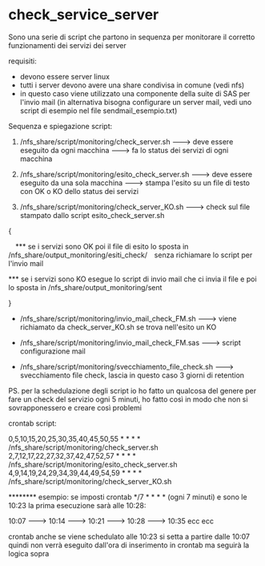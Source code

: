# check_service_server

Sono una serie di script che partono in sequenza per monitorare il corretto funzionamenti dei servizi dei server

requisiti:

- devono essere server linux
- tutti i server devono avere una share condivisa in comune (vedi nfs)
- in questo caso viene utilizzato una componente della suite di SAS per l'invio mail (in alternativa bisogna configurare un server mail, vedi uno script di esempio nel file sendmail_esempio.txt)




Sequenza e spiegazione script:

1) /nfs_share/script/monitoring/check_server.sh ---> deve essere eseguito da ogni macchina ---> fa lo status dei servizi di ogni macchina

2) /nfs_share/script/monitoring/esito_check_server.sh ---> deve essere eseguito da una sola macchina ---> stampa l'esito su un file di testo con OK o KO dello status dei servizi

3) /nfs_share/script/monitoring/check_server_KO.sh ---> check sul file stampato dallo script esito_check_server.sh 

{

 *** se i servizi sono OK poi il file di esito lo sposta in /nfs_share/output_monitoring/esiti_check/ senza richiamare lo script per l'invio mail

 
 *** se i servizi sono KO esegue lo script di invio mail che ci invia il file e poi lo sposta in /nfs_share/output_monitoring/sent

}

- /nfs_share/script/monitoring/invio_mail_check_FM.sh ---> viene richiamato da check_server_KO.sh se trova nell'esito un KO 

- /nfs_share/script/monitoring/invio_mail_check_FM.sas ---> script configurazione mail

- /nfs_share/script/monitoring/svecchiamento_file_check.sh ---> svecchiamento file check,  lascia in questo caso 3 giorni di retention



PS. per la schedulazione degli script io ho fatto un qualcosa del genere per fare un check del servizio ogni 5 minuti, ho fatto così in modo che non si sovrapponessero e creare così problemi

crontab script:

0,5,10,15,20,25,30,35,40,45,50,55 * * * * /nfs_share/script/monitoring/check_server.sh
2,7,12,17,22,27,32,37,42,47,52,57 * * * * /nfs_share/script/monitoring/esito_check_server.sh
4,9,14,19,24,29,34,39,44,49,54,59 * * * * /nfs_share/script/monitoring/check_server_KO.sh 



******** esempio: se imposti crontab */7 * * * * (ogni 7 minuti) e sono le 10:23 la prima esecuzione sarà alle 10:28:

10:07 ---> 10:14 ---> 10:21 ---> 10:28 ---> 10:35 ecc ecc

crontab anche se viene schedulato alle 10:23 si setta a partire dalle 10:07 
quindi non verrà eseguito dall'ora di inserimento in crontab ma seguirà la logica sopra
